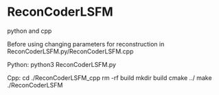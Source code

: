 # ReconCoderLSFM
python and cpp

Before using changing parameters for reconstruction in ReconCoderLSFM.py/ReconCoderLSFM.cpp

Python:
  python3 ReconCoderLSFM.py
  
Cpp:
  cd ./ReconCoderLSFM_cpp
  rm -rf build
  mkdir build
  cmake ../
  make
  ./ReconCoderLSFM
